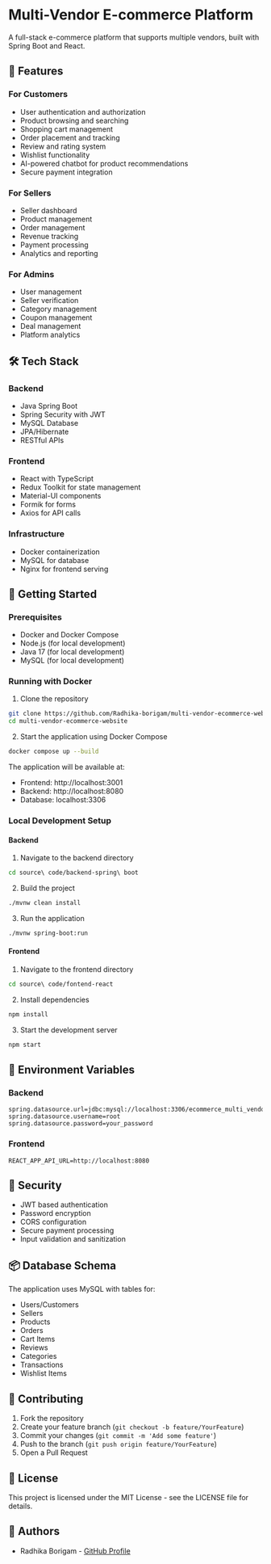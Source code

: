 # Multi-Vendor E-commerce Platform

A full-stack e-commerce platform that supports multiple vendors, built with Spring Boot and React.

## 🌟 Features

### For Customers
- User authentication and authorization
- Product browsing and searching
- Shopping cart management
- Order placement and tracking
- Review and rating system
- Wishlist functionality
- AI-powered chatbot for product recommendations
- Secure payment integration

### For Sellers
- Seller dashboard
- Product management
- Order management
- Revenue tracking
- Payment processing
- Analytics and reporting

### For Admins
- User management
- Seller verification
- Category management
- Coupon management
- Deal management
- Platform analytics

## 🛠️ Tech Stack

### Backend
- Java Spring Boot
- Spring Security with JWT
- MySQL Database
- JPA/Hibernate
- RESTful APIs

### Frontend
- React with TypeScript
- Redux Toolkit for state management
- Material-UI components
- Formik for forms
- Axios for API calls

### Infrastructure
- Docker containerization
- MySQL for database
- Nginx for frontend serving

## 🚀 Getting Started

### Prerequisites
- Docker and Docker Compose
- Node.js (for local development)
- Java 17 (for local development)
- MySQL (for local development)

### Running with Docker
1. Clone the repository
```bash
git clone https://github.com/Radhika-borigam/multi-vendor-ecommerce-website.git
cd multi-vendor-ecommerce-website
```

2. Start the application using Docker Compose
```bash
docker compose up --build
```

The application will be available at:
- Frontend: http://localhost:3001
- Backend: http://localhost:8080
- Database: localhost:3306

### Local Development Setup

#### Backend
1. Navigate to the backend directory
```bash
cd source\ code/backend-spring\ boot
```

2. Build the project
```bash
./mvnw clean install
```

3. Run the application
```bash
./mvnw spring-boot:run
```

#### Frontend
1. Navigate to the frontend directory
```bash
cd source\ code/fontend-react
```

2. Install dependencies
```bash
npm install
```

3. Start the development server
```bash
npm start
```

## 📝 Environment Variables

### Backend
```properties
spring.datasource.url=jdbc:mysql://localhost:3306/ecommerce_multi_vendor
spring.datasource.username=root
spring.datasource.password=your_password
```

### Frontend
```env
REACT_APP_API_URL=http://localhost:8080
```

## 🔐 Security

- JWT based authentication
- Password encryption
- CORS configuration
- Secure payment processing
- Input validation and sanitization

## 📦 Database Schema

The application uses MySQL with tables for:
- Users/Customers
- Sellers
- Products
- Orders
- Cart Items
- Reviews
- Categories
- Transactions
- Wishlist Items

## 🤝 Contributing

1. Fork the repository
2. Create your feature branch (`git checkout -b feature/YourFeature`)
3. Commit your changes (`git commit -m 'Add some feature'`)
4. Push to the branch (`git push origin feature/YourFeature`)
5. Open a Pull Request

## 📄 License

This project is licensed under the MIT License - see the LICENSE file for details.

## 👥 Authors

- Radhika Borigam - [GitHub Profile](https://github.com/Radhika-borigam)
